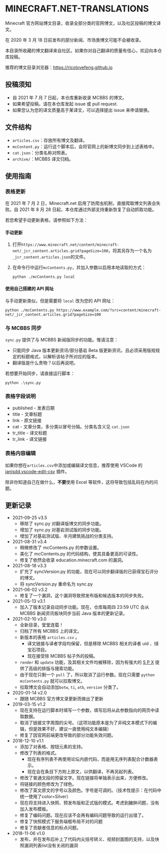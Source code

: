 # MINECRAFT.NET-TRANSLATIONS

Minecraft 官方网站博文目录，收录全部分类的官网博文，以及社区投稿的博文译文。

在 2020 年 3 月 18 日前发布的部分新闻、市场类博文可能不会被收录。

本目录所收藏的博文翻译来自社区。如果你对自己翻译的质量有信心，欢迎向本仓库投稿。

推荐的博文目录浏览器：https://ricolovefeng.github.io



## 投稿须知

* 自 2021 年 7 月 7 日起，本仓库重新收录 MCBBS 的博文。
* 如果希望投稿，请在本仓库发起 issue 或 pull request.
* 如果您认为您的译文质量高于某译文，可以选择提出 issue 来申请替换。



## 文件结构

* `articles.csv`：存放所有博文及翻译。
* `mcContent.py`：运行这个脚本后，会将官网上的新博文同步到上述表格中。
* `cat.json`：分类名称对照表。
* `archive/`：MCBBS 译文归档。



## 使用指南

### 表格更新

在 2021 年 7 月 2 日，Minecraft.net 启用了防爬虫机制，直接爬取博文列表会失败。自 2021 年 8 月 28 日起，本仓库通过外部支持重新恢复了自动抓取功能。

若您希望手动更新表格，请参照如下方法：

#### 手动更新

1. 打开`https://www.minecraft.net/content/minecraft-net/_jcr_content.articles.grid?pageSize=100`，将其另存为一个名为`_jcr_content.articles.json`的文件。

2. 在命令行中运行`mcContents.py`，并加入参数以启用本地读取的方式：

   ```
   python ./mcContents.py local
   ```

#### 使用自己搭建的 API 网址

与手动更新类似，但是需要将 `local` 改为您的 API 网址：

```
python ./mcContents.py https://www.example.com/?src=content/minecraft-net/_jcr_content.articles.grid?pageSize=100
```



### 与 MCBBS 同步

`sync.py` 提供了与 MCBBS 新闻版同步的功能。惟请注意：

* 只能同步 Java 版本更新资讯/部分基岩 Beta 版更新资讯，且必须采用版规规定的标题格式，以解析该帖子所对应的版本。
* 翻译版是什么贵物？以后再说吧。

若想要开始同步，请直接运行脚本：

```
python .\sync.py
```





### 表格字段说明

* published - 发表日期
* title - 文章标题
* link - 原文链接
* cat - 文章分类，多分类以冒号分隔。分类名含义见 `cat.json`
* tr_title - 译文标题
* tr_link - 译文链接



### 表格内容编辑

如果你想在`articles.csv`中添加或编辑译文信息，推荐使用 VSCode 的 [janisdd.vscode-edit-csv](http://marketplace.visualstudio.com/items?itemName=janisdd.vscode-edit-csv) 插件。

除非你知道自己在做什么，**不要**使用 Excel 等软件，这将导致包括乱码在内的问题。



## 更新记录

* 2021-09-25 v3.5
  * 移除了 sync.py 对翻译版博文的同步功能。
  * 增加了 sync.py 对基岩测试版的同步功能。
  * 增加了对基岩测试版、半月建筑挑战的分类支持。
* 2021-08-31 v3.4
  * 稍微修改了 mcContents.py 的参数设置。
  * 美化了 mcContents.py 的代码结构，使其具备更高的可读性。
  * 修复了依然会收录 education.minecraft.com 的漏洞。
* 2021-08-18 v3.3
  * 扩充了 syncVersion.py 的功能，现在可以同步翻译版的已获得宝石评分的博文。
  * 将 syncVersion.py 重命名为 sync.py
* 2021-06-02 v3.2
  * 修复了一个漏洞，这个漏洞导致预发布版和候选版本的同步失败。
* 2021-05-13 v3.1
  * 加入了版本记录自动同步功能。现在，仓库每周四 23:59 UTC 会从 MCBBS 新闻资讯板块同步当前 Java 版本的更新记录。
* 2021-02-10 v3.0
  * 全新目录，堂堂连载！
  * 归档了所有 MCBBS 上的译文。
  * 新版本的表格 `articles.csv` 。
    * 译文链接与译者字段均保留，但是移除 MCBBS 相关的译者 uid 、绿宝石项目。
    * 现在接受除 MCBBS 帖子外的投稿。
  * `render`  和 `update` 功能，及其相关文件均被移除，因为有强大的 [S P X](https://spx.spgoding.com) 提供了高级的排版与搜索功能。
  * 由于现在只剩一个 `pull` 了，所以取消了运行参数。现在只需要 `python mcContents.py` 就可以拉取博文。 
  * 拉取博文会自动添加`botw`, `ti`, `atb`, `version` 分类了。
* 2020-01-14 v2.0
  * 跟随 MCBBS 官方博文录更新而做出了更新
* 2019-03-15 v1.2
  * 现在支持在运行脚本时填写一个参数，填写后将从此参数指向的网页中读取数据。
  * 取消了链接文字周围的尖号。（这项功能原本是为了非纯文本模式下的编辑，但是效果不好，建议一直使用纯文本编辑）
  * 修复了因官网前端更改导致的部分功能失效问题。
* 2018-12-10 v1.1
  * 添加了对表格、按钮元素的支持。
  * 修改了列表的格式。
    - 现在有序列表不再使用论坛内嵌代码，而是用无序列表配合计数器表示。
    - 现在会在条目下方附上原文，以供翻译，不再另起列表。
  * 修改了普通文段的预留文字。现在链接将单独表示出来，方便修改。
  * 将链接的颜色修改为了绿色。
  * 修改了英文原文的字号以及颜色。字号是可调的。（技术性提示：在代码中统一使用了color=Silver）
  * 现在将支持进入快照、预发布版和正式版的模式。考虑到臃肿问题，没有加入发布模板。
  * 修复了编码问题。现在应该不会再有编码问题导致的运行出错了。
  * 修复了快照模式下服务端框布局不对的问题
  * 修复了贡献者信息的标点问题。
* 2018-11-06 v1.0
  * 发布，并在发布后补上了代码内尖括号转义、视频封面图的支持，以及快照漏洞列表list没有关闭的漏洞 

